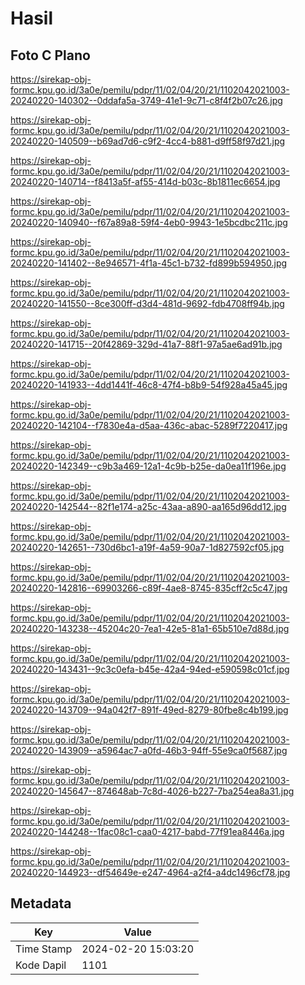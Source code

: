 # Hasil

## Foto C Plano

https://sirekap-obj-formc.kpu.go.id/3a0e/pemilu/pdpr/11/02/04/20/21/1102042021003-20240220-140302--0ddafa5a-3749-41e1-9c71-c8f4f2b07c26.jpg

https://sirekap-obj-formc.kpu.go.id/3a0e/pemilu/pdpr/11/02/04/20/21/1102042021003-20240220-140509--b69ad7d6-c9f2-4cc4-b881-d9ff58f97d21.jpg

https://sirekap-obj-formc.kpu.go.id/3a0e/pemilu/pdpr/11/02/04/20/21/1102042021003-20240220-140714--f8413a5f-af55-414d-b03c-8b1811ec6654.jpg

https://sirekap-obj-formc.kpu.go.id/3a0e/pemilu/pdpr/11/02/04/20/21/1102042021003-20240220-140940--f67a89a8-59f4-4eb0-9943-1e5bcdbc211c.jpg

https://sirekap-obj-formc.kpu.go.id/3a0e/pemilu/pdpr/11/02/04/20/21/1102042021003-20240220-141402--8e946571-4f1a-45c1-b732-fd899b594950.jpg

https://sirekap-obj-formc.kpu.go.id/3a0e/pemilu/pdpr/11/02/04/20/21/1102042021003-20240220-141550--8ce300ff-d3d4-481d-9692-fdb4708ff94b.jpg

https://sirekap-obj-formc.kpu.go.id/3a0e/pemilu/pdpr/11/02/04/20/21/1102042021003-20240220-141715--20f42869-329d-41a7-88f1-97a5ae6ad91b.jpg

https://sirekap-obj-formc.kpu.go.id/3a0e/pemilu/pdpr/11/02/04/20/21/1102042021003-20240220-141933--4dd1441f-46c8-47f4-b8b9-54f928a45a45.jpg

https://sirekap-obj-formc.kpu.go.id/3a0e/pemilu/pdpr/11/02/04/20/21/1102042021003-20240220-142104--f7830e4a-d5aa-436c-abac-5289f7220417.jpg

https://sirekap-obj-formc.kpu.go.id/3a0e/pemilu/pdpr/11/02/04/20/21/1102042021003-20240220-142349--c9b3a469-12a1-4c9b-b25e-da0ea11f196e.jpg

https://sirekap-obj-formc.kpu.go.id/3a0e/pemilu/pdpr/11/02/04/20/21/1102042021003-20240220-142544--82f1e174-a25c-43aa-a890-aa165d96dd12.jpg

https://sirekap-obj-formc.kpu.go.id/3a0e/pemilu/pdpr/11/02/04/20/21/1102042021003-20240220-142651--730d6bc1-a19f-4a59-90a7-1d827592cf05.jpg

https://sirekap-obj-formc.kpu.go.id/3a0e/pemilu/pdpr/11/02/04/20/21/1102042021003-20240220-142816--69903266-c89f-4ae8-8745-835cff2c5c47.jpg

https://sirekap-obj-formc.kpu.go.id/3a0e/pemilu/pdpr/11/02/04/20/21/1102042021003-20240220-143238--45204c20-7ea1-42e5-81a1-65b510e7d88d.jpg

https://sirekap-obj-formc.kpu.go.id/3a0e/pemilu/pdpr/11/02/04/20/21/1102042021003-20240220-143431--9c3c0efa-b45e-42a4-94ed-e590598c01cf.jpg

https://sirekap-obj-formc.kpu.go.id/3a0e/pemilu/pdpr/11/02/04/20/21/1102042021003-20240220-143709--94a042f7-891f-49ed-8279-80fbe8c4b199.jpg

https://sirekap-obj-formc.kpu.go.id/3a0e/pemilu/pdpr/11/02/04/20/21/1102042021003-20240220-143909--a5964ac7-a0fd-46b3-94ff-55e9ca0f5687.jpg

https://sirekap-obj-formc.kpu.go.id/3a0e/pemilu/pdpr/11/02/04/20/21/1102042021003-20240220-145647--874648ab-7c8d-4026-b227-7ba254ea8a31.jpg

https://sirekap-obj-formc.kpu.go.id/3a0e/pemilu/pdpr/11/02/04/20/21/1102042021003-20240220-144248--1fac08c1-caa0-4217-babd-77f91ea8446a.jpg

https://sirekap-obj-formc.kpu.go.id/3a0e/pemilu/pdpr/11/02/04/20/21/1102042021003-20240220-144923--df54649e-e247-4964-a2f4-a4dc1496cf78.jpg


## Metadata

| Key        | Value               |
| ---------- | ------------------- |
| Time Stamp | 2024-02-20 15:03:20 |
| Kode Dapil | 1101                |



